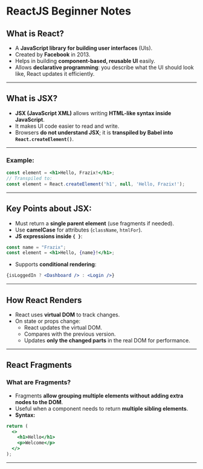 # ReactJS Beginner Notes

## What is React?
- A **JavaScript library for building user interfaces** (UIs).
- Created by **Facebook** in 2013.
- Helps in building **component-based, reusable UI** easily.
- Allows **declarative programming**: you describe what the UI should look like, React updates it efficiently.

---

## What is JSX?
- **JSX (JavaScript XML)** allows writing **HTML-like syntax inside JavaScript**.
- It makes UI code easier to read and write.
- Browsers **do not understand JSX**; it is **transpiled by Babel into `React.createElement()`**.

---

### Example:
```jsx
const element = <h1>Hello, Frazix!</h1>;
// Transpiled to:
const element = React.createElement('h1', null, 'Hello, Frazix!');
```

---

## Key Points about JSX:
- Must return a **single parent element** (use fragments if needed).  
- Use **camelCase** for attributes (`className`, `htmlFor`).  
- **JS expressions inside `{ }`**:
```jsx
const name = "Frazix";
const element = <h1>Hello, {name}!</h1>;
```
- Supports **conditional rendering**:
```jsx
{isLoggedIn ? <Dashboard /> : <Login />}
```

---

## How React Renders
- React uses **virtual DOM** to track changes.
- On state or props change:
  - React updates the virtual DOM.
  - Compares with the previous version.
  - Updates **only the changed parts** in the real DOM for performance.

---

## React Fragments

### What are Fragments?
- Fragments **allow grouping multiple elements without adding extra nodes to the DOM**.
- Useful when a component needs to return **multiple sibling elements**.
- **Syntax:**
```jsx
return (
  <>
    <h1>Hello</h1>
    <p>Welcome</p>
  </>
);
```

---
